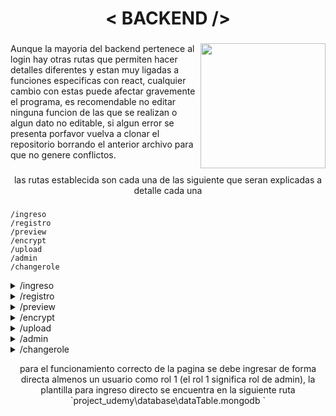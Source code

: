 <h1 align="center">< BACKEND /></h1>

###

<img align="right" height="200" src="https://cdn1.epicgames.com/ue/product/Screenshot/1080-1920x1080-d7b0b9e6c59ef91a7bf4b94dbb2e97e3.png?resize=1&w=1920"  />

###

<p align="left">Aunque la mayoria del backend pertenece al login hay otras rutas que permiten hacer detalles  diferentes y estan muy ligadas a funciones especificas con react, cualquier cambio con estas puede afectar gravemente el programa, es recomendable no editar ninguna funcion de las que se realizan o algun dato no editable, si algun error se presenta porfavor vuelva a clonar el repositorio borrando el anterior archivo para que no genere conflictos.</p>

###

<p align="center">las rutas establecida son cada una de las siguiente que seran explicadas a detalle  cada una</p>

###

```
/ingreso
/registro
/preview
/encrypt
/upload
/admin
/changerole

```

<details>
<summary>/ingreso</summary>
<p align="center">la ruta de ingreso validara por completo la data ingresada verificando su ingreso y verificando si se cumple la contraseña del usuario con el username, ademas esta genera un tocken para poder generar la seccion de usuario que se encuentra en el local storage, este estara regido a ser un metodo post y la data a ingresar debe estar estructurade de la siguiente manera por el body </p>

```bash
    {
    "user": "Tackosday",
    "password": "197355"
  }
```

</details>

<details>
<summary>/registro</summary>
<p align="center">La mayor cantidad de datos tiene que ser del registro por lo que esto tiene que estar validado al igual que el login, esta data se ingresa a ala base de datos, este es un metodo post cuyo cambio se encuentra en el body ya que resive la data, puedes quiarte con estaplantilla</p>

```bash
{
    "name": "Juan Diego Rodrigez Roa",
    "user": "Tackashi",
    "password": "micontra123",
    "phone": 3153568957,
    "token": null,
    "email": "tachi@hotmail.com",
    "role": 1,
    "gender": "otro"
  }
```

</details>
<details>
<summary>/preview</summary>
<p align="center"> para los datos que se encuentran dentro se necesita poder previsualizar, esta funciona para tomar todos los usuarios y toda su data relacionada, este es un metodo get, no se necesita de nada en el body ni en el header</p>
</details>

<details>
<summary>/encrypt</summary>
<p align="center">este metodo permite validar que el tocken sea el correcto y la seccion este activa, esto a si vez genera que la ruta este protegida y no se pueda acceder de otro modo sino con el ingreso correcto, este esta regido por un metodo post con el body vacio pero con un header extra llamado "tocken" el cual se debe pasar con el tocken para el uso y verificacion dentro de la funcion en la ruta un buen ejemplo de esto es el sigiente objeto que es el header </p>

```bash
headers: {
                'content-Type': 'application/json',
                'tocken':"eyJhbGciOiJIUzI1NiIsInR5cCI6IkpXVCJ9.eyJzcmNoIjozLCJpYXQiOjE2OTY0NDc5NzUsImV4cCI6MTY5NjQ1NTE3NX0.pwzG0rQG6RsSgDjyb_glThqc4gXhSM-98FtiPyOoVJ"
            }
```
</details>

<details>
<summary>/upload</summary>
<p align="center">esta ruta permite subir  y actualizar el tocken de el usuario y la estructura es la misma apesar de que el metodo usado no es post sino put  en cuanto al header es igual de `/encrypt`</p>

```bash
headers: {
                'content-Type': 'application/json',
                'tocken':"eyJhbGciOiJIUzI1NiIsInR5cCI6IkpXVCJ9.eyJzcmNoIjozLCJpYXQiOjE2OTY0NDc5NzUsImV4cCI6MTY5NjQ1NTE3NX0.pwzG0rQG6RsSgDjyb_glThqc4gXhSM-98FtiPyOoVJ"
            }
```

</details>

<details>
<summary>/admin</summary>
<p align="center">esta rota permite verificar si la seccion del usuario es admin o no, esto verifica y permite generar funciones en funcion a los roles, como `/encrypt` la forma de enviarlo es post y los headers son exactamente iguales a `/encrypt`</p>

```bash
headers: {
                'content-Type': 'application/json',
                'tocken':"eyJhbGciOiJIUzI1NiIsInR5cCI6IkpXVCJ9.eyJzcmNoIjozLCJpYXQiOjE2OTY0NDc5NzUsImV4cCI6MTY5NjQ1NTE3NX0.pwzG0rQG6RsSgDjyb_glThqc4gXhSM-98FtiPyOoVJ"
            }
```

</details>

<details>
<summary>/changerole</summary>
<p align="center">esta ruta permite intercambiar routers automaticamente esta funcion simplemente resive un header de nombre `id` esta permite buscar el usuario y automaticamente cambia el rol, esta funcion se realiza con un put, pero es una funcion fuertamente ligada a funciones de react por lo que cambiar su contenido conyeba posibilidad de crashear la pagina</p>

```bash
headers: {
                'content-Type': 'application/json',
                'id':14156
            }
```

</details>

<p align="center">para el funcionamiento correcto de la pagina se debe ingresar de forma directa almenos un usuario como rol 1 (el rol 1 significa rol de admin), la plantilla para ingreso directo se encuentra en la siguiente ruta `project_udemy\database\dataTable.mongodb `</p>